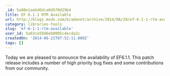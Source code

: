 ```yaml
---
_id: 5a88e1aebd6dca0d5f0d29b4
title: EF 6.1.1 RTM Available
url: http://blogs.msdn.com/b/adonet/archive/2014/06/20/ef-6-1-1-rtm-available.aspx
category: libraries-tools
slug: 'ef-6-1-1-rtm-available'
user_id: 5a83ce59d6eb0005c4ecda2c
createdOn: '2014-06-21T07:52:11.000Z'
tags: []
---
```


Today we are pleased to announce the availability of EF6.1.1. This patch release includes a number of high priority bug fixes and some contributions from our community.
